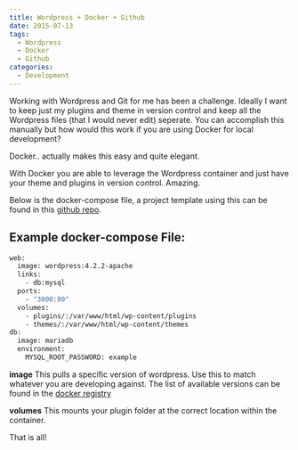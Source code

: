 ```yaml
---
title: Wordpress + Docker + Github
date: 2015-07-13
tags:
  - Wordpress
  - Docker
  - Github
categories:
  - Development
---
```


Working with Wordpress and Git for me has been a challenge. Ideally I want to keep just my plugins and theme in version control and keep all the Wordpress files (that I would never edit) seperate. You can accomplish this manually but how would this work if you are using Docker for local development?

<!-- more -->

Docker.. actually makes this easy and quite elegant.

With Docker you are able to leverage the Wordpress container and just have your theme and plugins
in version control. Amazing.

Below is the docker-compose file, a project template using this can be found in this
[github repo](https://github.com/bensternthal/wordpress-docker-template).


## Example docker-compose File:

```dockerfile
web:
  image: wordpress:4.2.2-apache
  links:
    - db:mysql
  ports:
    - "3000:80"
  volumes:
    - plugins/:/var/www/html/wp-content/plugins
    - themes/:/var/www/html/wp-content/themes
db:
  image: mariadb
  environment:
    MYSQL_ROOT_PASSWORD: example
```

**image** This pulls a specific version of wordpress. Use this to match whatever you are developing against. The list of available versions can be found in the [docker registry](https://registry.hub.docker.com/_/wordpress/tags/manage/)

**volumes** This mounts your plugin folder at the correct location within the container.

That is all!
